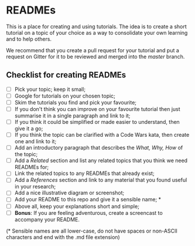 # READMEs

This is a place for creating and using tutorials. The idea is to create a short tutorial on a topic of your choice as a way to consolidate your own learning and to help others. 

We recommend that you create a pull request for your tutorial and put a request on Gitter for it to be reviewed and merged into the *master* branch.

## Checklist for creating READMEs

+ [ ] Pick your topic; keep it small;
+ [ ] Google for tutorials on your chosen topic;
+ [ ] Skim the tutorials you find and pick your favourite;
+ [ ] If you don't think you can improve on your favourite tutorial then just summarise it in a single paragraph and link to it;
+ [ ] If you think it could be simplified or made easier to understand, then give it a go;
+ [ ] If you think the topic can be clarified with a Code Wars kata, then create one and link to it;
+ [ ] Add an introductory paragraph that describes the *What, Why, How* of the topic;
+ [ ] Add a *Related* section and list any related topics that you think we need READMEs for;
+ [ ] Link the related topics to any READMEs that already exist;
+ [ ] Add a *References* section and link to any material that you found useful in your research;
+ [ ] Add a nice illustrative diagram or screenshot;
+ [ ] Add your README to this repo and give it a sensible name; *
+ [ ] Above all, keep your explanations short and simple;
+ [ ] **Bonus**: If you are feeling adventurous, create a screencast to accompany your README.

(* Sensible names are all lower-case, do not have spaces or non-ASCII characters and end with the .md file extension)

